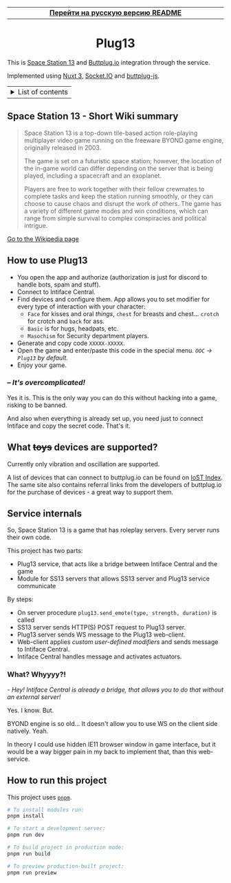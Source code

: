 <table>
<tr><td align="center" width="2000"><b>
<a href="README-RU.md">Перейти на русскую версию README</a>
</b></td></tr>
</table>

<div align="center">

# Plug13

</div>

This is [Space Station 13](https://spacestation13.com/) and [Buttplug.io](https://buttplug.io/) integration through the service.

Implemented using [Nuxt 3](https://nuxt.com/), [Socket.IO](https://socket.io/) and [buttplug-js](https://github.com/buttplugio/buttplug-js).

<table>
<tr><td><details>
<summary>List of contents</summary>

- [Space Station 13 - Short Wiki summary](#space-station-13---short-wiki-summary)
- [How to use Plug13](#how-to-use-plug13)
- [Is my device supported?](#what-toys-devices-are-supported)
- [Service internals](#service-internals)
- [How to run this project](#how-to-run-this-project)

</details></td></tr>
</table>

## Space Station 13 - Short Wiki summary

> Space Station 13 is a top-down tile-based action role-playing multiplayer video game running on the freeware BYOND game engine, originally released in 2003.
>
> The game is set on a futuristic space station; however, the location of the in-game world can differ depending on the server that is being played, including a spacecraft and an exoplanet.
>
> Players are free to work together with their fellow crewmates to complete tasks and keep the station running smoothly, or they can choose to cause chaos and disrupt the work of others. The game has a variety of different game modes and win conditions, which can range from simple survival to complex conspiracies and political intrigue.

[Go to the Wikipedia page](https://en.wikipedia.org/w/index.php?title=Space_Station_13&oldid=1208832640)

## How to use Plug13

- You open the app and authorize (authorization is just for discord to handle bots, spam and stuff).
- Connect to Intiface Central.
- Find devices and configure them.
  App allows you to set modifier for every type of interaction with your character:
  - `Face` for kisses and oral *things*, `chest` for breasts and chest... `crotch` for crotch and `back` for ass.
  - `Basic` is for hugs, headpats, etc.
  - `Masochism` for Security department players.
- Generate and copy code `XXXXX-XXXXX`.
- Open the game and enter/paste this code in the special menu.
  *`OOC` -> `Plug13` by default.*
- Enjoy your game.

### *– It's overcomplicated!*

Yes it is. This is the only way you can do this without hacking into a game, risking to be banned.

And also when everything is already set up, you need just to connect Intiface and copy the secret code. That's it.

## What ~~toys~~ devices are supported?

Currently only vibration and oscillation are supported.

A list of devices that can connect to buttplug.io can be found on [IoST Index](https://iostindex.com/?filter0ButtplugSupport=4).
The same site also contains referral links from the developers of buttplug.io for the purchase of devices - a great way to support them.

## Service internals

So, Space Station 13 is a game that has roleplay servers. Every server runs their own code.

This project has two parts:
- Plug13 service, that acts like a bridge between Intiface Central and the game
- Module for SS13 servers that allows SS13 server and Plug13 service communicate

By steps:
- On server procedure `plug13.send_emote(type, strength, duration)` is called
- SS13 server sends HTTP(S) POST request to Plug13 server.
- Plug13 server sends WS message to the Plug13 web-client.
- Web-client applies *custom user-defined modifiers* and sends message to Intiface Central.
- Intiface Central handles message and activates actuators.

### What? Whyyyy?!

*\- Hey! Intiface Central is already a bridge, that allows you to do that without an external server!*

Yes. I know. But.

BYOND engine is so old... It doesn't allow you to use WS on the client side natively.
Yeah.

In theory I could use hidden IE11 browser window in game interface, but it would be a way bigger pain in my back to implement that, than this web-service.

## How to run this project

This project uses [`pnpm`](https://pnpm.io/).

```bash
# To install modules run:
pnpm install

# To start a development server:
pnpm run dev

# To build project in production mode:
pnpm run build

# To preview production-built project:
pnpm run preview
```
